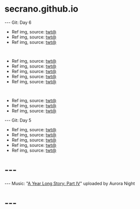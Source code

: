 # secrano.github.io

--- Git: Day 6

- Ref img, source: [twt@](https://x.com/HoDaRaKe/status/1802347901252751687)
- Ref img, source: [twt@](https://x.com/sasukedailydose/status/1802107907275661611)
- Ref img, source: [twt@](https://x.com/dailyJinchuriki/status/1802029234887467469)

<br/>

- Ref img, source: [twt@](https://x.com/Kuroneko__x/status/1802388503914856469)
- Ref img, source: [twt@](https://x.com/RinSS_HI/status/1802374736753651864)
- Ref img, source: [twt@](https://x.com/BasedLIDA/status/1801919451383890037)
- Ref img, source: [twt@](https://x.com/GifsAnime_/status/1802072174607708458)
- Ref img, source: [twt@](https://x.com/Manim_Asg/status/1801964666375016596)

<br/>

- Ref img, source: [twt@](https://x.com/OnePieceDefend/status/1802115005464133830/photo/1)
- Ref img, source: [twt@](https://x.com/george_10g/status/1802293742075777302)
- Ref img, source: [twt@](https://x.com/HoDaRaKe/status/1802332803117519008)

--- Git: Day 5

- Ref img, source: [twt@](https://x.com/lusopps/status/1801607212302840087)
- Ref img, source: [twt@](https://x.com/yurari_banri/status/1802134653878542357)
- Ref img, source: [twt@](https://x.com/katsmuki/status/1801980748003459486)
- Ref img, source: [twt@](https://x.com/khiawings/status/1801927392199385119)
- Ref img, source: [twt@](https://x.com/mimi_aiart/status/1801902475601195131)

# ---
--- Music: "[A Year Long Story: Part IV](https://www.youtube.com/watch?v=sZX0bhVOevE)" uploaded by Aurora Night
# ---

